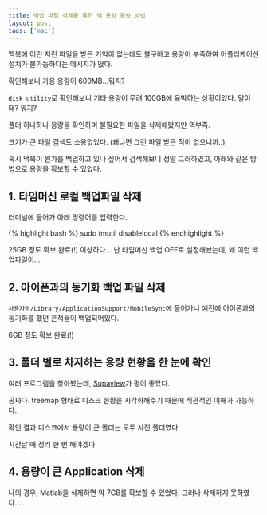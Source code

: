 ```yaml
---
title: 백업 파일 삭제를 통한 맥 용량 확보 방법
layout: post
tags: ['mac']
---
```


맥북에 이런 저런 파일을 받은 기억이 없는데도 불구하고 용량이 부족하여 어플리케이션 설치가 불가능하다는 메시지가 떴다.

확인해보니 가용 용량이 600MB...뭐지?

`disk utility`로 확인해보니 기타 용량이 무려 100GB에 육박하는 상황이었다. 말이 돼? 뭐지?

폴더 하나하나 용량을 확인하며 불필요한 파일을 삭제해봤지만 역부족.

크기가 큰 파일 검색도 소용없었다. (왜냐면 그런 파일 받은 적이 없으니까..)

혹시 맥북이 뭔가를 백업하고 있나 싶어서 검색해보니 정말 그러하였고, 아래와 같은 방법으로 용량을 확보할 수 있었다.


## 1. 타임머신 로컬 백업파일 삭제

터미널에 들어가 아래 명령어를 입력한다.

{% highlight bash %}
sudo tmutil disablelocal
{% endhighlight %}

25GB 정도 확보 완료(!)
이상하다... 난 타임머신 백업 OFF로 설정해놨는데, 왜 이런 백업파일이...


## 2. 아이폰과의 동기화 백업 파일 삭제

`사용자명/Library/ApplicationSupport/MobileSync`에 들어가니 예전에 아이폰과의 동기화를 했던 흔적들이 백업되어있다.

6GB 정도 확보 완료(!)


## 3. 폴더 별로 차지하는 용량 현황을 한 눈에 확인

여러 프로그램을 찾아봤는데, [Supaview](http://twinside.free.fr/supaview/)가 평이 좋았다. 

공짜다. treemap 형태로 디스크 현황을 시각화해주기 때문에 직관적인 이해가 가능하다.

확인 결과 디스크에서 용량이 큰 폴더는 모두 사진 폴더였다.

시간날 때 정리 한 번 해야겠다.


## 4. 용량이 큰 Application 삭제

나의 경우, Matlab을 삭제하면 약 7GB를 확보할 수 있었다.
그러나 삭제하지 못하였다......

